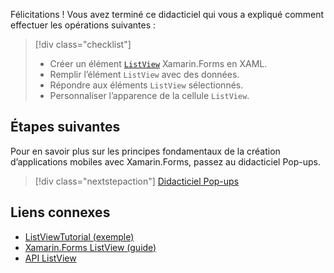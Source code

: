 Félicitations ! Vous avez terminé ce didacticiel qui vous a expliqué comment effectuer les opérations suivantes :

> [!div class="checklist"]
> - Créer un élément [`ListView`](xref:Xamarin.Forms.ListView) Xamarin.Forms en XAML.
> - Remplir l’élément `ListView` avec des données.
> - Répondre aux éléments `ListView` sélectionnés.
> - Personnaliser l’apparence de la cellule `ListView`.

## <a name="next-steps"></a>Étapes suivantes

Pour en savoir plus sur les principes fondamentaux de la création d’applications mobiles avec Xamarin.Forms, passez au didacticiel Pop-ups.

> [!div class="nextstepaction"]
> [Didacticiel Pop-ups](~/get-started/tutorials/pop-ups/index.yml)

## <a name="related-links"></a>Liens connexes

- [ListViewTutorial (exemple)](https://developer.xamarin.com/samples/xamarin-forms/GetStarted/Tutorials/ListViewTutorial)
- [Xamarin.Forms ListView (guide)](~/xamarin-forms/user-interface/listview/index.md)
- [API ListView](xref:Xamarin.Forms.ListView)
